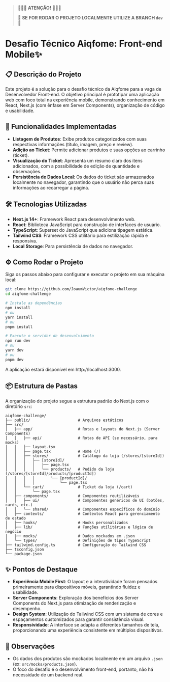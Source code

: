> 🚨🚨🚨 **ATENÇÃO!** 🚨🚨🚨
>
> 🔴 **SE FOR RODAR O PROJETO LOCALMENTE UTILIZE A BRANCH `dev`** 🔴

# Desafio Técnico Aiqfome: Front-end Mobile✨

## 📋 Descrição do Projeto

Este projeto é a solução para o desafio técnico da Aiqfome para a vaga de Desenvolvedor Front-end. O objetivo principal é prototipar uma aplicação web com foco total na experiência mobile, demonstrando conhecimento em React, Next.js (com ênfase em Server Components), organização de código e usabilidade.

## 🚀 Funcionalidades Implementadas

- **Listagem de Produtos**: Exibe produtos categorizados com suas respectivas informações (título, imagem, preço e review).
- **Adição ao Ticket**: Permite adicionar produtos e suas opções ao carrinho (ticket).
- **Visualização do Ticket**: Apresenta um resumo claro dos itens adicionados, com a possibilidade de edição de quantidade e observações.
- **Persistência de Dados Local**: Os dados do ticket são armazenados localmente no navegador, garantindo que o usuário não perca suas informações ao recarregar a página.

## 🛠️ Tecnologias Utilizadas

- **Next.js 14+**: Framework React para desenvolvimento web.
- **React**: Biblioteca JavaScript para construção de interfaces de usuário.
- **TypeScript**: Superset do JavaScript que adiciona tipagem estática.
- **Tailwind CSS**: Framework CSS utilitário para estilização rápida e responsiva.
- **Local Storage**: Para persistência de dados no navegador.

## ⚙️ Como Rodar o Projeto

Siga os passos abaixo para configurar e executar o projeto em sua máquina local:

```bash
git clone https://github.com/JoaumVictor/aiqfome-challenge
cd aiqfome-challenge

# Instale as dependências
npm install
# ou
yarn install
# ou
pnpm install

# Execute o servidor de desenvolvimento
npm run dev
# ou
yarn dev
# ou
pnpm dev
```

A aplicação estará disponível em http://localhost:3000.

## 📦 Estrutura de Pastas

A organização do projeto segue a estrutura padrão do Next.js com o diretório `src`:

```
aiqfome-challenge/
├── public/                     # Arquivos estáticos
├── src/
│   ├── app/                    # Rotas e layouts do Next.js (Server Components)
│   │   ├── api/                # Rotas de API (se necessário, para mocks)
│   │   ├── layout.tsx
│   │   ├── page.tsx            # Home (/)
│   │   ├── stores/             # Catálogo da loja (/stores/[storeId])
│   │   │   ├── [storeId]/
│   │   │   │   ├── page.tsx
│   │   │   │   └── products/   # Pedido da loja (/stores/[storeId]/products/[productId])
│   │   │   │       └── [productId]/
│   │   │   │           └── page.tsx
│   │   └── cart/               # Ticket da loja (/cart)
│   │       └── page.tsx
│   ├── components/             # Componentes reutilizáveis
│   │   ├── ui/                 # Componentes genéricos de UI (botões, cards, etc.)
│   │   └── shared/             # Componentes específicos do domínio
│   ├── contexts/               # Contextos React para gerenciamento de estado
│   ├── hooks/                  # Hooks personalizados
│   ├── lib/                    # Funções utilitárias e lógica de negócio
│   ├── mocks/                  # Dados mockados em .json
│   └── types/                  # Definições de tipos TypeScript
├── tailwind.config.ts          # Configuração do Tailwind CSS
├── tsconfig.json
└── package.json
```

## ✨ Pontos de Destaque

- **Experiência Mobile First**: O layout e a interatividade foram pensados primeiramente para dispositivos móveis, garantindo fluidez e usabilidade.
- **Server Components**: Exploração dos benefícios dos Server Components do Next.js para otimização de renderização e desempenho.
- **Design System**: Utilização do Tailwind CSS com um sistema de cores e espaçamentos customizados para garantir consistência visual.
- **Responsividade**: A interface se adapta a diferentes tamanhos de tela, proporcionando uma experiência consistente em múltiplos dispositivos.

## 📝 Observações

- Os dados dos produtos são mockados localmente em um arquivo `.json` (ex: `src/mocks/products.json`).
- O foco do desafio é o desenvolvimento front-end, portanto, não há necessidade de um backend real.
